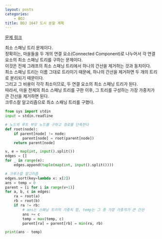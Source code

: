 ```yaml
---
layout: posts
categories:
    - BOJ
title: BOJ 1647 도시 분할 계획
---
```


[문제 링크](https://www.acmicpc.net/problem/1647)

최소 스패닝 트리 문제이다.  
정확히는, 마을들을 두 개의 연결 요소(Connected Component)로 나누어서 각 연결 요소의 최소 스패닝 트리를 구하는 문제이다.  
이것은 전체 그래프의 최소 스패닝 트리에서 하나의 간선을 제거하는 것과 동치이다.  
최소 스패닝 트리는 이름 그대로 트리이기 때문에, 하나의 간선을 제거하면 두 개의 트리로 분리되기 때문이다.  
그리고 그 비용이 각각 최소이므로, 두 연결 요소의 최소 스패닝 트리가 된다.  
따라서, 마을 전체의 최소 스패닝 트리를 구한 이후, 그 트리를 구성하는 가장 가중치가 큰 간선을 제거하면 된다.  
크루스칼 알고리즘으로 최소 스패닝 트리를 구했다.

```python
from sys import stdin
input = stdin.readline

# 노드의 루트 부모 노드를 구하고 경로를 단축한다
def root(node):
    if parent[node] != node:
        parent[node] = root(parent[node])
    return parent[node]

v, e = map(int, input().split())
edges = []
for _ in range(e):
    edges.append(tuple(map(int, input().split())))

# 크루스칼 알고리즘
edges.sort(key=lambda x: x[2])
ans = temp = 0
parent = [i for i in range(v+1)]
for a, b, c in edges:
    ra = root(a)
    rb = root(b)
    if ra != rb:
        # ans는 스패닝 트리의 가중치 합, temp는 그 중 가장 가중치가 큰 간선
        ans += c
        temp = max(temp, c)
        parent[ra] = parent[rb] = min(ra, rb)

print(ans - temp)
```

